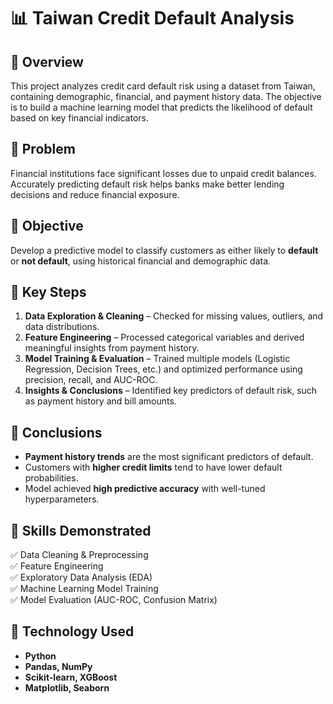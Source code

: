 # 📊 Taiwan Credit Default Analysis

## 🔹 Overview
This project analyzes credit card default risk using a dataset from Taiwan, containing demographic, financial, and payment history data. The objective is to build a machine learning model that predicts the likelihood of default based on key financial indicators.

## 🔹 Problem
Financial institutions face significant losses due to unpaid credit balances. Accurately predicting default risk helps banks make better lending decisions and reduce financial exposure.

## 🔹 Objective
Develop a predictive model to classify customers as either likely to **default** or **not default**, using historical financial and demographic data.

## 🔹 Key Steps
1. **Data Exploration & Cleaning** – Checked for missing values, outliers, and data distributions.
2. **Feature Engineering** – Processed categorical variables and derived meaningful insights from payment history.
3. **Model Training & Evaluation** – Trained multiple models (Logistic Regression, Decision Trees, etc.) and optimized performance using precision, recall, and AUC-ROC.
4. **Insights & Conclusions** – Identified key predictors of default risk, such as payment history and bill amounts.

## 🔹 Conclusions
- **Payment history trends** are the most significant predictors of default.
- Customers with **higher credit limits** tend to have lower default probabilities.
- Model achieved **high predictive accuracy** with well-tuned hyperparameters.

## 🔹 Skills Demonstrated
✅ Data Cleaning & Preprocessing  
✅ Feature Engineering  
✅ Exploratory Data Analysis (EDA)  
✅ Machine Learning Model Training  
✅ Model Evaluation (AUC-ROC, Confusion Matrix)  

## 🔹 Technology Used
- **Python**
- **Pandas, NumPy**
- **Scikit-learn, XGBoost**
- **Matplotlib, Seaborn**
